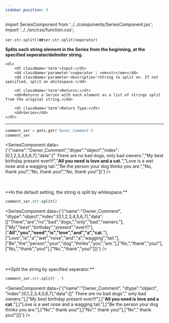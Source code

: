 ```yaml
---
sidebar_position: 8
---
```

import SeriesComponent from '../../components/SeriesComponent.jsx';
import '../../src/css/function.css';

<code>ser.str.split()</code><strong>or</strong><code>ser.str.split(seperator)</code>

<div className='base'>
    <p><strong>Splits each string element in the Series from the beginning, at the specified seperator/delimiter string.</strong></p>
    
    <dl>
        <dt className='term'>Input:</dt>
        <dd className='parameter'>seperator : <em>str</em></dd>
        <dd className='parameter-description'>String to split on. If not specified, split on whitespace.</dd>

        <dt className='term'>Returns:</dt>
        <dd>Returns a Series with each element as a list of strings split from the original string.</dd>

        <dt className='term'>Return Type:</dt>
        <dd>Series</dd>
    </dl>
</div>

---

```python
comment_ser = pets.get('Owner_Comment')
comment_ser
```
<SeriesComponent data={'{"name":"Owner_Comment","dtype":"object","index":[0,1,2,3,4,5,6,7],"data":["      There are no bad dogs, only bad owners.","My best birthday present ever!!!","****All you need is love and a cat.****","Love is a wet nose and a wagging tail.","Be the person your dog thinks you are.","No, thank you!","No, thank you!","No, thank you!"]}'} />

<p><br></br> **In the default setting, the string is split by whitespace.** </p>

```python
comment_ser.str.split()
```
<SeriesComponent data={'{"name":"Owner_Comment", "dtype":"object","index":[0,1,2,3,4,5,6,7],"data":[["There","are","no","bad","dogs,","only","bad","owners."],["My","best","birthday","present","ever!!!"],["****All","you","need","is","love","and","a","cat.****"],["Love","is","a","wet","nose","and","a","wagging","tail."],["Be","the","person","your","dog","thinks","you","are."],["No,","thank","you!"],["No,","thank","you!"],["No,","thank","you!"]]}'} />

<p><br></br> **Split the string by specified seperator.** </p>

```python
comment_ser.str.split(',')
```
<SeriesComponent data={'{"name":"Owner_Comment", "dtype":"object", "index":[0,1,2,3,4,5,6,7],"data":[["      There are no bad dogs"," only bad owners."],["My best birthday present ever!!!"],["****All you need is love and a cat.****"],["Love is a wet nose and a wagging tail."],["Be the person your dog thinks you are."],["No"," thank you!"],["No"," thank you!"],["No"," thank you!"]]}'} />
